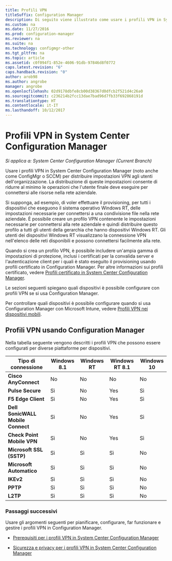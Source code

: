 ```yaml
---
title: Profili VPN
titleSuffix: Configuration Manager
description: Di seguito viene illustrato come usare i profili VPN in System Center Configuration Manager per distribuire impostazioni VPN agli utenti dell'organizzazione.
ms.custom: na
ms.date: 11/27/2016
ms.prod: configuration-manager
ms.reviewer: na
ms.suite: na
ms.technology: configmgr-other
ms.tgt_pltfrm: na
ms.topic: article
ms.assetid: c0f094f1-852e-4606-91db-97846d8f0772
caps.latest.revision: "6"
caps.handback.revision: "0"
author: arob98
ms.author: angrobe
manager: angrobe
ms.openlocfilehash: 02d9178dbfe8cb00d38367d0dfcb2f521d4c26a0
ms.sourcegitcommit: c236214b2fcc13dae7bad96d7fb33f692868191d
ms.translationtype: HT
ms.contentlocale: it-IT
ms.lasthandoff: 10/12/2017
---
```

# <a name="vpn-profiles-in-system-center-configuration-manager"></a>Profili VPN in System Center Configuration Manager

*Si applica a: System Center Configuration Manager (Current Branch)*


Usare i profili VPN in System Center Configuration Manager (noto anche come ConfigMgr o SCCM) per distribuire impostazioni VPN agli utenti dell'organizzazione. La distribuzione di queste impostazioni consente di ridurre al minimo le operazioni che l'utente finale deve eseguire per connettersi alle risorse nella rete aziendale.  

 Si supponga, ad esempio, di voler effettuare il provisioning, per tutti i dispositivi che eseguono il sistema operativo Windows RT, delle impostazioni necessarie per connettersi a una condivisione file nella rete aziendale. È possibile creare un profilo VPN contenente le impostazioni necessarie per connettersi alla rete aziendale e quindi distribuire questo profilo a tutti gli utenti della gerarchia che hanno dispositivi Windows RT. Gli utenti dei dispositivi Windows RT visualizzano la connessione VPN nell'elenco delle reti disponibili e possono connettersi facilmente alla rete.  

 Quando si crea un profilo VPN, è possibile includere un'ampia gamma di impostazioni di protezione, inclusi i certificati per la convalida server e l'autenticazione client per i quali è stato eseguito il provisioning usando profili certificato in Configuration Manager. Per altre informazioni sui profili certificato, vedere [Profili certificato in System Center Configuration Manager](introduction-to-certificate-profiles.md).  

 Le sezioni seguenti spiegano quali dispositivi è possibile configurare con profili VPN se si usa Configuration Manager.

 Per controllare quali dispositivi è possibile configurare quando si usa Configuration Manager con Microsoft Intune, vedere [Profili VPN nei dispositivi mobili](/sccm/mdm/deploy-use/create-vpn-profiles).  

## <a name="vpn-profiles-when-using-configuration-manager"></a>Profili VPN usando Configuration Manager  
 Nella tabella seguente vengono descritti i profili VPN che possono essere configurati per diverse piattaforme per dispositivi.  

|Tipo di connessione|Windows 8.1|Windows RT|Windows RT 8.1|Windows 10|  
|---------------------|-----------------|----------------|--------------------|----------------|  
|**Cisco AnyConnect**|No|No|No|No|  
|**Pulse Secure**|Sì|No|Yes|Sì|  
|**F5 Edge Client**|Sì|No|Yes|Sì|  
|**Dell SonicWALL Mobile Connect**|Sì|No|Yes|Sì|  
|**Check Point Mobile VPN**|Sì|No|Yes|Sì|  
|**Microsoft SSL (SSTP)**|Sì|Sì|Sì|No|  
|**Microsoft Automatico**|Sì|Sì|Sì|No|  
|**IKEv2**|Sì|Sì|Sì|No|  
|**PPTP**|Sì|Sì|Sì|No|  
|**L2TP**|Sì|Sì|Sì|No|  

### <a name="next-steps"></a>Passaggi successivi  
 Usare gli argomenti seguenti per pianificare, configurare, far funzionare e gestire i profili VPN in Configuration Manager.  

-   [Prerequisiti per i profili VPN in System Center Configuration Manager](../plan-design/prerequisites-for-wifi-vpn-profiles.md)  

-   [Sicurezza e privacy per i profili VPN in System Center Configuration Manager](../plan-design/security-and-privacy-for-wifi-vpn-profiles.md)
